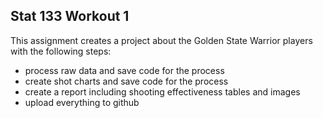## Stat 133 Workout 1

This assignment creates a project about the Golden State Warrior players with the following steps:

* process raw data and save code for the process
* create shot charts and save code for the process
* create a report including shooting effectiveness tables and images
* upload everything to github

